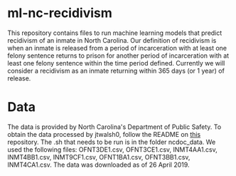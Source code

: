 # ml-nc-recidivism

This repository contains files to run machine learning models that predict recidivism of an inmate in North Carolina. Our definition of recidivism is when an inmate is released from a period of incarceration with at least one felony sentence returns to prison for another period of incarceration with at least one felony sentence within the time period defined. Currently we will consider a recidivism as an inmate returning within 365 days (or 1 year) of release.

# Data

The data is provided by North Carolina's Department of Public Safety. To obtain the data processed by jtwalsh0, follow the README on [this](https://github.com/jtwalsh0/ncdoc_data) repository. The .sh that needs to be run is in the folder ncdoc_data. We used the following files: OFNT3DE1.csv, OFNT3CE1.csv, INMT4AA1.csv, INMT4BB1.csv, INMT9CF1.csv, OFNT1BA1.csv, OFNT3BB1.csv, INMT4CA1.csv. The data was downloaded as of 26 April 2019.

# 

